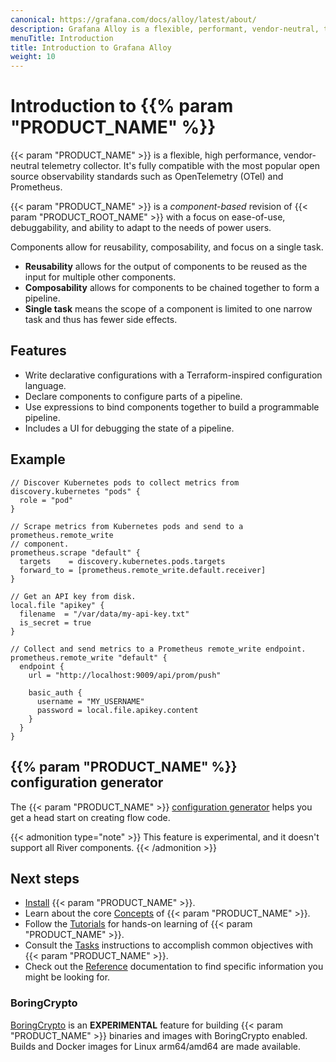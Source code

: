 ```yaml
---
canonical: https://grafana.com/docs/alloy/latest/about/
description: Grafana Alloy is a flexible, performant, vendor-neutral, telemetry collector
menuTitle: Introduction
title: Introduction to Grafana Alloy
weight: 10
---
```


# Introduction to {{% param "PRODUCT_NAME" %}}

{{< param "PRODUCT_NAME" >}} is a flexible, high performance, vendor-neutral telemetry collector. It's fully compatible with the most popular open source observability standards such as OpenTelemetry (OTel) and Prometheus.

{{< param "PRODUCT_NAME" >}} is a _component-based_ revision of {{< param "PRODUCT_ROOT_NAME" >}} with a focus on ease-of-use,
debuggability, and ability to adapt to the needs of power users.

Components allow for reusability, composability, and focus on a single task.

* **Reusability** allows for the output of components to be reused as the input for multiple other components.
* **Composability** allows for components to be chained together to form a pipeline.
* **Single task** means the scope of a component is limited to one narrow task and thus has fewer side effects.

## Features

* Write declarative configurations with a Terraform-inspired configuration language.
* Declare components to configure parts of a pipeline.
* Use expressions to bind components together to build a programmable pipeline.
* Includes a UI for debugging the state of a pipeline.

## Example

```river
// Discover Kubernetes pods to collect metrics from
discovery.kubernetes "pods" {
  role = "pod"
}

// Scrape metrics from Kubernetes pods and send to a prometheus.remote_write
// component.
prometheus.scrape "default" {
  targets    = discovery.kubernetes.pods.targets
  forward_to = [prometheus.remote_write.default.receiver]
}

// Get an API key from disk.
local.file "apikey" {
  filename  = "/var/data/my-api-key.txt"
  is_secret = true
}

// Collect and send metrics to a Prometheus remote_write endpoint.
prometheus.remote_write "default" {
  endpoint {
    url = "http://localhost:9009/api/prom/push"

    basic_auth {
      username = "MY_USERNAME"
      password = local.file.apikey.content
    }
  }
}
```

<!--
## Stability

| Project | Stability |
| ------- | --------- |
| Static mode | Stable |
| Static mode Kubernetes operator | Beta |
| Flow mode | Stable |
-->

## {{% param "PRODUCT_NAME" %}} configuration generator

The {{< param "PRODUCT_NAME" >}} [configuration generator][] helps you get a head start on creating flow code.

{{< admonition type="note" >}}
This feature is experimental, and it doesn't support all River components.
{{< /admonition >}}

## Next steps

* [Install][] {{< param "PRODUCT_NAME" >}}.
* Learn about the core [Concepts][] of {{< param "PRODUCT_NAME" >}}.
* Follow the [Tutorials][] for hands-on learning of {{< param "PRODUCT_NAME" >}}.
* Consult the [Tasks][] instructions to accomplish common objectives with {{< param "PRODUCT_NAME" >}}.
* Check out the [Reference][] documentation to find specific information you might be looking for.

[configuration generator]: https://grafana.github.io/agent-configurator/
[Install]: ../get-started/install/
[Concepts]: ../concepts/
[Tasks]: ../tasks/
[Tutorials]: ../tutorials/
[Reference]: ../reference/

<!--
## Choose which variant of {{% param "PRODUCT_NAME" %}} to run

> **NOTE**: You don't have to pick just one variant; it's possible to
> mix-and-match installations of Grafana Agent.

### Compare variants

Each variant of {{< param "PRODUCT_NAME" >}} provides a different level of functionality. The following tables compare {{< param "PRODUCT_NAME" >}} Flow mode with Static mode, Operator, OpenTelemetry, and Prometheus.

#### Core telemetry

|              | Grafana Agent Flow mode  | Grafana Agent Static mode | Grafana Agent Operator | OpenTelemetry Collector | Prometheus Agent mode |
|--------------|--------------------------|---------------------------|------------------------|-------------------------|-----------------------|
| **Metrics**  | [Prometheus][], [OTel][] | Prometheus                | Prometheus             | OTel                    | Prometheus            |
| **Logs**     | [Loki][], [OTel][]       | Loki                      | Loki                   | OTel                    | No                    |
| **Traces**   | [OTel][]                 | OTel                      | OTel                   | OTel                    | No                    |
| **Profiles** | [Pyroscope][]            | No                        | No                     | Planned                 | No                    |

#### **OSS features**

|                          | Grafana Agent Flow mode | Grafana Agent Static mode | Grafana Agent Operator | OpenTelemetry Collector | Prometheus Agent mode |
|--------------------------|-------------------------|---------------------------|------------------------|-------------------------|-----------------------|
| **Kubernetes native**    | [Yes][helm chart]       | No                        | Yes                    | Yes                     | No                    |
| **Clustering**           | [Yes][clustering]       | No                        | No                     | No                      | No                    |
| **Prometheus rules**     | [Yes][rules]            | No                        | No                     | No                      | No                    |
| **Native Vault support** | [Yes][vault]            | No                        | No                     | No                      | No                    |

#### Grafana Cloud solutions

|                               | Grafana Agent Flow mode | Grafana Agent Static mode | Grafana Agent Operator | OpenTelemetry Collector | Prometheus Agent mode |
|-------------------------------|-------------------------|---------------------------|------------------------|-------------------------|-----------------------|
| **Official vendor support**   | [Yes][sla]              | Yes                       | Yes                    | No                      | No                    |
| **Cloud integrations**        | Some                    | Yes                       | Some                   | No                      | No                    |
| **Kubernetes monitoring**     | [Yes][helm chart]       | Yes, custom               | Yes                    | No                      | Yes, custom           |
| **Application observability** | [Yes][observability]    | No                        | No                     | Yes                     | No                    |

### Static mode

[Static mode][] is the original variant of Grafana Agent, introduced on March 3, 2020.
Static mode is the most mature variant of Grafana Agent.

You should run Static mode when:

* **Maturity**: You need to use the most mature version of Grafana Agent.

* **Grafana Cloud integrations**: You need to use Grafana Agent with Grafana Cloud integrations.

### Static mode Kubernetes operator

{{< admonition type="note" >}}
Grafana Agent version 0.37 and newer provides Prometheus Operator compatibility in Flow mode.
You should use Grafana Agent Flow mode for all new Grafana Agent deployments.
{{< /admonition >}}

The [Static mode Kubernetes operator][] is a variant of Grafana Agent introduced on June 17, 2021. It's currently in beta.

The Static mode Kubernetes operator provides compatibility with Prometheus Operator,
allowing static mode to support resources from Prometheus Operator, such as ServiceMonitors, PodMonitors, and Probes.

You should run the Static mode Kubernetes operator when:

* **Prometheus Operator compatibility**: You need to be able to consume
  ServiceMonitors, PodMonitors, and Probes from the Prometheus Operator project
  for collecting Prometheus metrics.

### Flow mode

[Flow mode][] is a stable variant of Grafana Agent, introduced on September 29, 2022.

Grafana Agent Flow mode focuses on vendor neutrality, ease-of-use,
improved debugging, and ability to adapt to the needs of power users by adopting a configuration-as-code model.

You should run Flow mode when:

* You need functionality unique to Flow mode:

  * **Improved debugging**: You need to more easily debug configuration issues using a UI.

  * **Full OpenTelemetry support**: Support for collecting OpenTelemetry metrics, logs, and traces.

  * **PrometheusRule support**: Support for the PrometheusRule resource from the Prometheus Operator project for configuring Grafana Mimir.

  * **Ecosystem transformation**: You need to be able to convert Prometheus and Loki pipelines to and from OpenTelmetry Collector pipelines.

  * **Grafana Pyroscope support**: Support for collecting profiles for Grafana Pyroscope.

[Pyroscope]: https://grafana.com/docs/pyroscope/latest/configure-client/grafana-agent/go_pull
[helm chart]: https://grafana.com/docs/grafana-cloud/monitor-infrastructure/kubernetes-monitoring/configuration/config-k8s-helmchart
[sla]: https://grafana.com/legal/grafana-cloud-sla
[observability]: https://grafana.com/docs/grafana-cloud/monitor-applications/application-observability/setup#send-telemetry

{{% docs/reference %}}
[integrations]: "/docs/alloy/ -> /docs/alloy/<ALLOY_VERSION>/static/configuration/integrations"
[integrations]: "/docs/grafana-cloud/ -> /docs/grafana-cloud/send-data/agent/static/configuration/integrations"
[components]: "/docs/alloy/ -> /docs/alloy/<ALLOY_VERSION>/reference/components"
[components]: "/docs/grafana-cloud/ -> /docs/alloy/<ALLOY_VERSION>/reference/components"
[Static mode]: "/docs/alloy/ -> /docs/alloy/<ALLOY_VERSION>/static"
[Static mode]: "/docs/grafana-cloud/ -> /docs/grafana-cloud/send-data/agent/static"
[Static mode Kubernetes operator]: "/docs/alloy/ -> /docs/alloy/<ALLOY_VERSION>/operator"
[Static mode Kubernetes operator]: "/docs/grafana-cloud/ -> /docs/grafana-cloud/send-data/agent/operator"
[Flow mode]: "/docs/alloy/ -> /docs/alloy/<ALLOY_VERSION>/flow"
[Flow mode]: "/docs/grafana-cloud/ -> /docs/alloy/<ALLOY_VERSION>/flow"
[Prometheus]: "/docs/alloy/ -> /docs/alloy/<ALLOY_VERSION>/flow/tasks/collect-prometheus-metrics.md"
[Prometheus]: "/docs/grafana-cloud/ -> /docs/alloy/<ALLOY_VERSION>/flow/tasks/collect-prometheus-metrics.md"
[OTel]: "/docs/alloy/ -> /docs/alloy/<ALLOY_VERSION>/flow/tasks/collect-opentelemetry-data.md"
[OTel]: "/docs/grafana-cloud/ -> /docs/alloy/<ALLOY_VERSION>/flow/tasks/collect-opentelemetry-data.md"
[Loki]: "/docs/alloy/ -> /docs/alloy/<ALLOY_VERSION>/flow/tasks/migrate/from-promtail.md"
[Loki]: "/docs/grafana-cloud/ -> /docs/alloy/<ALLOY_VERSION>/flow/tasks/migrate/from-promtail.md"
[clustering]: "/docs/alloy/ -> /docs/alloy/<ALLOY_VERSION>/flow/concepts/clustering/_index.md"
[clustering]: "/docs/grafana-cloud/ -> /docs/alloy/<ALLOY_VERSION>/flow/concepts/clustering/_index.md"
[rules]: "/docs/alloy/ -> /docs/alloy/latest/flow/reference/components/mimir.rules.kubernetes.md"
[rules]: "/docs/grafana-cloud/ -> /docs/alloy/latest/flow/reference/components/mimir.rules.kubernetes.md"
[vault]: "/docs/alloy/ -> /docs/alloy/<ALLOY_VERSION>/flow/reference/components/remote.vault.md"
[vault]: "/docs/grafana-cloud/ -> /docs/alloy/<ALLOY_VERSION>/flow/reference/components/remote.vault.md"
{{% /docs/reference %}}

-->
### BoringCrypto

[BoringCrypto][] is an **EXPERIMENTAL** feature for building {{< param "PRODUCT_NAME" >}}
binaries and images with BoringCrypto enabled. Builds and Docker images for Linux arm64/amd64 are made available.

[BoringCrypto]: https://pkg.go.dev/crypto/internal/boring
